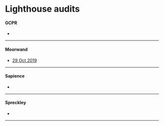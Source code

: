 # Lighthouse audits



#### **GCPR**

*  

------





#### **Moorwand**

* [29 Oct 2019](https://gholm.github.io/lighthouse/www.moorwand.com_2019-10-29_13-11-53.html)

------





#### **Sapience**

*  

------





#### **Spreckley**

*  

------

